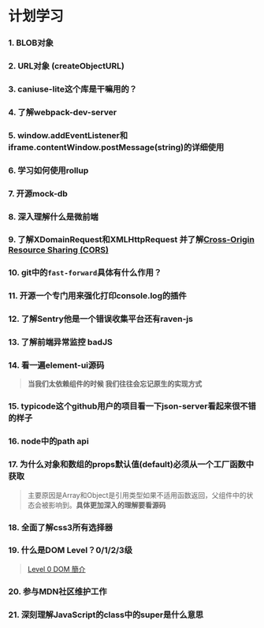 # 计划学习

### 1. BLOB对象

### 2. URL对象 (createObjectURL)

### 3. caniuse-lite这个库是干嘛用的？

### 4. 了解webpack-dev-server

### 5. window.addEventListener和iframe.contentWindow.postMessage(string)的详细使用

### 6. 学习如何使用rollup

### 7. 开源mock-db

### 8. 深入理解什么是微前端

### 9. 了解XDomainRequest和XMLHttpRequest 并了解[Cross-Origin Resource Sharing (CORS)](https://developer.mozilla.org/en-US/docs/Web/HTTP/CORS)

### 10. git中的`fast-forward`具体有什么作用？

### 11. 开源一个专门用来强化打印console.log的插件

### 12. 了解Sentry他是一个错误收集平台还有raven-js

### 13. 了解前端异常监控 badJS

### 14. 看一遍element-ui源码

>  **当我们太依赖组件的时候 我们往往会忘记原生的实现方式**

### 15. typicode这个github用户的项目看一下json-server看起来很不错的样子

### 16. node中的path api

### 17. 为什么对象和数组的props默认值(default)必须从一个工厂函数中获取

> 主要原因是Array和Object是引用类型如果不适用函数返回，父组件中的状态会被影响到。**具体更加深入的理解要看源码**

### 18. 全面了解css3所有选择器

### 19. 什么是DOM Level？0/1/2/3级

> [Level 0 DOM 簡介](https://openhome.cc/Gossip/JavaScript/Level0DOM.html)

### 20. 参与MDN社区维护工作

### 21. 深刻理解JavaScript的class中的super是什么意思



